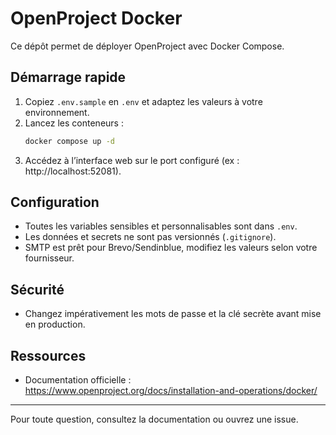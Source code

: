 # OpenProject Docker

Ce dépôt permet de déployer OpenProject avec Docker Compose.

## Démarrage rapide

1. Copiez `.env.sample` en `.env` et adaptez les valeurs à votre environnement.
2. Lancez les conteneurs :
   ```bash
   docker compose up -d
   ```
3. Accédez à l’interface web sur le port configuré (ex : http://localhost:52081).

## Configuration
- Toutes les variables sensibles et personnalisables sont dans `.env`.
- Les données et secrets ne sont pas versionnés (`.gitignore`).
- SMTP est prêt pour Brevo/Sendinblue, modifiez les valeurs selon votre fournisseur.

## Sécurité
- Changez impérativement les mots de passe et la clé secrète avant mise en production.

## Ressources
- Documentation officielle : https://www.openproject.org/docs/installation-and-operations/docker/

---
Pour toute question, consultez la documentation ou ouvrez une issue.
